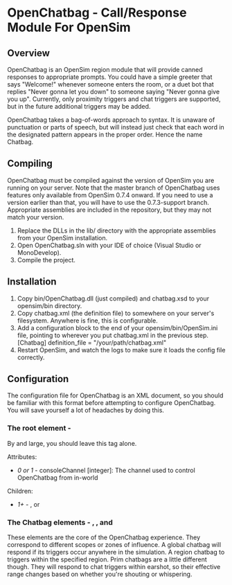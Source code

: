 # OpenChatbag - Call/Response Module For OpenSim #

## Overview ##

OpenChatbag is an OpenSim region module that will provide canned responses to appropriate prompts.
You could have a simple greeter that says "Welcome!" whenever someone enters the room, or a duet bot
that replies "Never gonna let you down" to someone saying "Never gonna give you up". Currently, only
proximity triggers and chat triggers are supported, but in the future additional triggers may be
added.

OpenChatbag takes a bag-of-words approach to syntax. It is unaware of punctuation or parts of speech,
but will instead just check that each word in the designated pattern appears in the proper order.
Hence the name Chatbag.


## Compiling ##

OpenChatbag must be compiled against the version of OpenSim you are running on your server. Note
that the master branch of OpenChatbag uses features only available from OpenSim 0.7.4 onward. If
you need to use a version earlier than that, you will have to use the 0.7.3-support branch.
Appropriate assemblies are included in the repository, but they may not match your version.

1. Replace the DLLs in the lib/ directory with the appropriate assemblies from your OpenSim
installation.
2. Open OpenChatbag.sln with your IDE of choice (Visual Studio or MonoDevelop).
3. Compile the project.


## Installation ##

1. Copy bin/OpenChatbag.dll (just compiled) and chatbag.xsd to your opensim/bin directory.
2. Copy chatbag.xml (the definition file) to somewhere on your server's filesystem. Anywhere is fine,
   this is configurable.
3. Add a configuration block to the end of your opensim/bin/OpenSim.ini file, pointing to wherever
   you put chatbag.xml in the previous step.
		[Chatbag]
			definition_file = "/your/path/chatbag.xml"
4. Restart OpenSim, and watch the logs to make sure it loads the config file correctly.


## Configuration ##

The configuration file for OpenChatbag is an XML document, so you should be familiar with this format
before attempting to configure OpenChatbag. You will save yourself a lot of headaches by doing this.


### The root element - <config> ###

By and large, you should leave this tag alone.

Attributes:

- *0 or 1* - consoleChannel [integer]: The channel used to control OpenChatbag from in-world

Children: 

- *1+* - <globalChatbag>, <regionChatbag> or <primChatbag>


### The Chatbag elements - <globalChatbag>, <regionChatbag>, and <primChatbag> ###

These elements are the core of the OpenChatbag experience. They correspond to different scopes or
zones of influence. A global chatbag will respond if its triggers occur anywhere in the simulation.
A region chatbag to triggers within the specified region. Prim chatbags are a little different though.
They will respond to chat triggers within earshot, so their effective range changes based on whether
you're shouting or whispering. 
